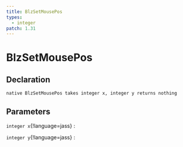 ```yaml
---
title: BlzSetMousePos
types:
  - integer
patch: 1.31
---
```


# BlzSetMousePos

## Declaration

```jass
native BlzSetMousePos takes integer x, integer y returns nothing
```

## Parameters
`integer x`{!language=jass}
: 

`integer y`{!language=jass}
: 
